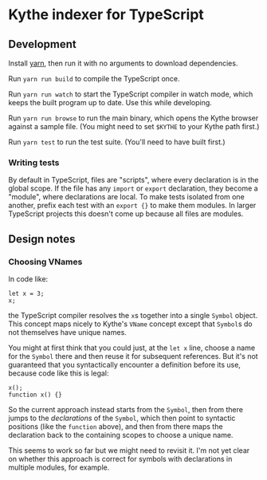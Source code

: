 # Kythe indexer for TypeScript

## Development

Install [yarn](https://yarnpkg.com/), then run it with no arguments to download
dependencies.

Run `yarn run build` to compile the TypeScript once.

Run `yarn run watch` to start the TypeScript compiler in watch mode, which
keeps the built program up to date.  Use this while developing.

Run `yarn run browse` to run the main binary, which opens the Kythe browser
against a sample file.  (You might need to set `$KYTHE` to your Kythe path
first.)

Run `yarn test` to run the test suite.  (You'll need to have built first.)

### Writing tests

By default in TypeScript, files are "scripts", where every declaration is in
the global scope.  If the file has any `import` or `export` declaration, they
become a "module", where declarations are local.  To make tests isolated from
one another, prefix each test with an `export {}` to make them modules.  In
larger TypeScript projects this doesn't come up because all files are modules.

## Design notes

### Choosing VNames

In code like:

```
let x = 3;
x;
```

the TypeScript compiler resolves the `x`s together into a single `Symbol`
object.  This concept maps nicely to Kythe's `VName` concept except that
`Symbol`s do not themselves have unique names.

You might at first think that you could just, at the `let x` line, choose
a name for the `Symbol` there and then reuse it for subsequent references.
But it's not guaranteed that you syntactically encounter a definition
before its use, because code like this is legal:

```
x();
function x() {}
```

So the current approach instead starts from the `Symbol`, then from
there jumps to the *declarations* of the `Symbol`, which then point to
syntactic positions (like the `function` above), and then from there
maps the declaration back to the containing scopes to choose a unique
name.

This seems to work so far but we might need to revisit it.  I'm not yet
clear on whether this approach is correct for symbols with declarations
in multiple modules, for example.
